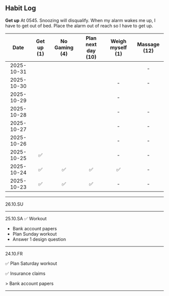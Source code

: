 ## Habit Log

**Get up**
At 0545.
Snoozing will disqualify.
When my alarm wakes me up, I have to get out of bed. Place the alarm out of reach so I have to get up.



| Date           | Get up (1)  | No Gaming (4) | Plan next day (10)| Weigh myself (1) | Massage (12) |
|:--------------:|:-----------:|:-------------:|:-----------------:|:----------------:|:------------:|
| 2025-10-31     |             |               |                   |                  |-             |
| 2025-10-30     |             |               |                   |-                 |-             |
| 2025-10-29     |             |               |                   |-                 |              |
| 2025-10-28     |             |               |                   |-                 |-             |
| 2025-10-27     |             |               |                   |-                 |-             |
| 2025-10-26     |             |               |                   |-                 |-             |
| 2025-10-25     |✅           |               |                   |-                 |-             |
| 2025-10-24     |✅           |✅            |✅                 |           ✅     |    -         |
| 2025-10-23     |✅           |✅            |✅                 |  -               |    -         |

------------------
26.10.SU

------------------
25.10.SA
✅ Workout

* Bank account papers
* Plan Sunday workout
* Answer 1 design question
------------------
24.10.FR

✅ Plan Saturday workout

✅ Insurance claims

&gt; Bank account papers

------------------

<!--
**Bubke/Bubke** is a ✨ _special_ ✨ repository because its `README.md` (this file) appears on your GitHub profile.

Here are some ideas to get you started:

✅
❌
🟡
- 🔭 I’m currently working on ...
- 🌱 I’m currently learning ...
- 👯 I’m looking to collaborate on ...
- 🤔 I’m looking for help with ...
- 💬 Ask me about ...
- 📫 How to reach me: ...
- 😄 Pronouns: ...
- ⚡ Fun fact: ...
-->
